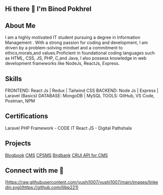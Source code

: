 ## Hi there 👋 I'm Binod Pokhrel 

## About Me
I am a highly motivated IT student pursuing a degree in Information Management . With a strong passion for coding and development, I am driven by a problem-solving mindset and a commitment to ethics,morals,and values.Proficient in foundational coding languages such as HTML, CSS, JS, PHP, C,and Java, I also possess knowledge in web development frameworks like NodeJs, ReactJs, Express. 

## Skills
FRONTEND: React Js | Redux | Tailwind CSS
BACKEND: Node Js | Express | Laravel (Basics)
DATABASE: MongoDB | MySQL
TOOLS: GitHub, VS Code, Postman, NPM

## Certifications
Laravel PHP Framework - CODE IT
React JS - Digital Pathshala

## Projects
[Blogbook](https://github.com/lilbp221/BLOGMANAGEMENTSYSWITH_REACT)
[CMS](https://github.com/lilbp221/ContentMS_SSR_NODEJS)
[CPSMS](https://github.com/lilbp221/CustomerAndProductMS)
[Birdbank](https://github.com/lilbp221/CustomerAndProductMS)
[CRUI API for CMS](https://github.com/lilbp221/BlogManagementSystem_NODE_BACKEND)

## Connect with me 🤝
[https://raw.githubusercontent.com/yushi1007/yushi1007/main/images/linkedin.svg](https://github.com/lilbp221)
